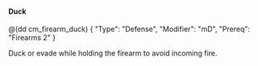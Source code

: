 #### Duck

@(dd cm_firearm_duck)
{ "Type": "Defense",
	"Modifier": "mD",
	"Prereq": "Firearms 2"
}

Duck or evade while holding the firearm to avoid incoming fire.
